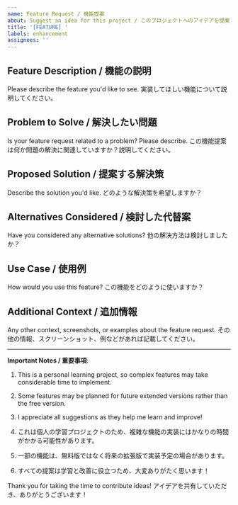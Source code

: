 ```yaml
---
name: Feature Request / 機能提案
about: Suggest an idea for this project / このプロジェクトへのアイデアを提案
title: '[FEATURE] '
labels: enhancement
assignees: ''
---
```


## Feature Description / 機能の説明

Please describe the feature you'd like to see.
実装してほしい機能について説明してください。

## Problem to Solve / 解決したい問題

Is your feature request related to a problem? Please describe.
この機能提案は何か問題の解決に関連していますか？説明してください。

## Proposed Solution / 提案する解決策

Describe the solution you'd like.
どのような解決策を希望しますか？

## Alternatives Considered / 検討した代替案

Have you considered any alternative solutions?
他の解決方法は検討しましたか？

## Use Case / 使用例

How would you use this feature?
この機能をどのように使いますか？

## Additional Context / 追加情報

Any other context, screenshots, or examples about the feature request.
その他の情報、スクリーンショット、例などがあれば記載してください。

---

**Important Notes / 重要事項**:

1. This is a personal learning project, so complex features may take considerable time to implement.
2. Some features may be planned for future extended versions rather than the free version.
3. I appreciate all suggestions as they help me learn and improve!

1. これは個人の学習プロジェクトのため、複雑な機能の実装にはかなりの時間がかかる可能性があります。
2. 一部の機能は、無料版ではなく将来の拡張版で実装予定の場合があります。
3. すべての提案は学習と改善に役立つため、大変ありがたく思います！

Thank you for taking the time to contribute ideas!
アイデアを共有していただき、ありがとうございます！
